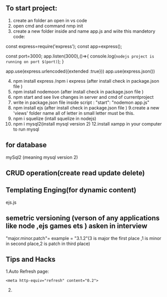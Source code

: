 ## To start project:
1. create an folder an open in vs code
2. open cmd and command nmp init
3. create a new folder inside and name app.js and wiite this mandetory code:

const express=require('express');
const app=express();

<!-- setting port constant to port=3000 -->
const port=3000;
app.listen(3000),()=>{
    console.log(`nodejs project is running on port $(port)`);
}

  <!--  telling nodejs that data is comming form backend -->
app.use(express.urlencoded({extended :true}))
app.use(express.json())

4. npm install express /npm i express (after install check in package.json file  ) 
5. npm install nodemoon (after install check in package.json file )
6. npm start and see live changes in server and cmd of  currentproject
7. write in package.json file inside script : "start": "nodemon app.js"
8. npm install ejs (after install check in package.json file )
9.create a new 'views'  folder name all of letter in small letter must be this.
10. npm i squelize (intall squelize in nodejs)
11. npm i mysql2(install mysql version 2)
12.install xampp in your computer to run mysql


## for database
mySql2 (meaning mysql version 2)

## CRUD operation(create read update delete)



## Templating Enging(for dynamic content)
ejs.js

## semetric versioning (verson of any applications like node ,ejs games ets )  asken in interview
"major.minor.patch"= example = "3.1.2"(3 is major the first place ,1 is minor in second place,2 is patch in third place)

## Tips and Hacks
1.Auto Refresh page:
 <!-- to auto refresh page the time you want  set inside content inside head tag -->
    <meta http-equiv="refresh" content="0.2">

2.





